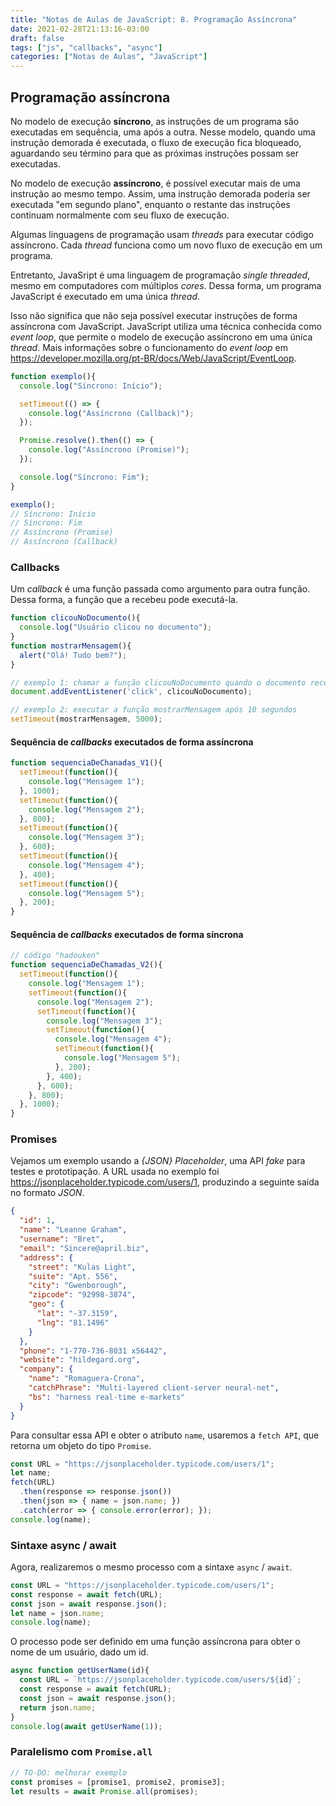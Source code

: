 ```yaml
---
title: "Notas de Aulas de JavaScript: 8. Programação Assíncrona"
date: 2021-02-28T21:13:16-03:00
draft: false
tags: ["js", "callbacks", "async"]
categories: ["Notas de Aulas", "JavaScript"]
---
```



## Programação assíncrona

No modelo de execução **síncrono**, as instruções de um programa são executadas em sequência, uma após a outra.
Nesse modelo, quando uma instrução demorada é executada, o fluxo de execução fica bloqueado, aguardando seu término para que as próximas instruções possam ser executadas.

No modelo de execução **assíncrono**, é possível executar mais de uma instrução ao mesmo tempo.
Assim, uma instrução demorada poderia ser executada "em segundo plano", enquanto o restante das instruções continuam normalmente com seu fluxo de execução.

Algumas linguagens de programação usam *threads* para executar código assíncrono.
Cada *thread* funciona como um novo fluxo de execução em um programa.

Entretanto, JavaSript é uma linguagem de programação *single threaded*, mesmo em computadores com múltiplos *cores*.
Dessa forma, um programa JavaScript é executado em uma única *thread*.

Isso não significa que não seja possível executar instruções de forma assíncrona com JavaScript.
JavaScript utiliza uma técnica conhecida como *event loop*, que permite o modelo de execução assíncrono em uma única *thread*.
Mais informações sobre o funcionamento do *event loop* em <https://developer.mozilla.org/pt-BR/docs/Web/JavaScript/EventLoop>.

```js
function exemplo(){
  console.log("Síncrono: Início");

  setTimeout(() => {
    console.log("Assíncrono (Callback)");
  });

  Promise.resolve().then(() => {
    console.log("Assíncrono (Promise)");
  });

  console.log("Síncrono: Fim");
}

exemplo();
// Síncrono: Início
// Síncrono: Fim
// Assíncrono (Promise)
// Assíncrono (Callback)
```


### Callbacks

Um *callback* é uma função passada como argumento para outra função.
Dessa forma, a função que a recebeu pode executá-la.

```js
function clicouNoDocumento(){
  console.log("Usuário clicou no documento");
}
function mostrarMensagem(){
  alert("Olá! Tudo bem?");
}

// exemplo 1: chamar a função clicouNoDocumento quando o documento receber um clique
document.addEventListener('click', clicouNoDocumento);

// exemplo 2: executar a função mostrarMensagem após 10 segundos
setTimeout(mostrarMensagem, 5000);
```


#### Sequência de *callbacks* executados de forma assíncrona

```js
function sequenciaDeChanadas_V1(){
  setTimeout(function(){
    console.log("Mensagem 1");
  }, 1000);
  setTimeout(function(){
    console.log("Mensagem 2");
  }, 800);
  setTimeout(function(){
    console.log("Mensagem 3");
  }, 600);
  setTimeout(function(){
    console.log("Mensagem 4");
  }, 400);
  setTimeout(function(){
    console.log("Mensagem 5");
  }, 200);
}
```


#### Sequência de *callbacks* executados de forma síncrona

```js
// código "hadouken"
function sequenciaDeChamadas_V2(){
  setTimeout(function(){
    console.log("Mensagem 1");
    setTimeout(function(){
      console.log("Mensagem 2");
      setTimeout(function(){
        console.log("Mensagem 3");
        setTimeout(function(){
          console.log("Mensagem 4");
          setTimeout(function(){
            console.log("Mensagem 5");
          }, 200);
        }, 400);
      }, 600);
    }, 800);
  }, 1000);
}
```


### Promises

Vejamos um exemplo usando a *{JSON} Placeholder*, uma API *fake* para testes e prototipação. A URL usada no exemplo foi <https://jsonplaceholder.typicode.com/users/1>, produzindo a seguinte saída no formato *JSON*.

```json
{
  "id": 1,
  "name": "Leanne Graham",
  "username": "Bret",
  "email": "Sincere@april.biz",
  "address": {
    "street": "Kulas Light",
    "suite": "Apt. 556",
    "city": "Gwenborough",
    "zipcode": "92998-3874",
    "geo": {
      "lat": "-37.3159",
      "lng": "81.1496"
    }
  },
  "phone": "1-770-736-8031 x56442",
  "website": "hildegard.org",
  "company": {
    "name": "Romaguera-Crona",
    "catchPhrase": "Multi-layered client-server neural-net",
    "bs": "harness real-time e-markets"
  }
}
```

Para consultar essa API e obter o atributo `name`, usaremos a `fetch API`, que retorna um objeto do tipo `Promise`.

```js
const URL = "https://jsonplaceholder.typicode.com/users/1";
let name;
fetch(URL)
  .then(response => response.json())
  .then(json => { name = json.name; })
  .catch(error => { console.error(error); });
console.log(name);
```


### Sintaxe async / await

Agora, realizaremos o mesmo processo com a sintaxe `async` / `await`.

```js
const URL = "https://jsonplaceholder.typicode.com/users/1";
const response = await fetch(URL);
const json = await response.json();
let name = json.name;
console.log(name);
```

O processo pode ser definido em uma função assíncrona para obter o nome de um usuário, dado um id.

```js
async function getUserName(id){
  const URL = `https://jsonplaceholder.typicode.com/users/${id}`;
  const response = await fetch(URL);
  const json = await response.json();
  return json.name;
}
console.log(await getUserName(1));
```


### Paralelismo com `Promise.all`

```js
// TO-DO: melhorar exemplo
const promises = [promise1, promise2, promise3];
let results = await Promise.all(promises);
```

